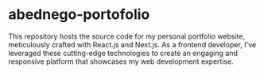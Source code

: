 # abednego-portofolio
This repository hosts the source code for my personal portfolio website, meticulously crafted with React.js and Next.js. As a frontend developer, I've leveraged these cutting-edge technologies to create an engaging and responsive platform that showcases my web development expertise.
